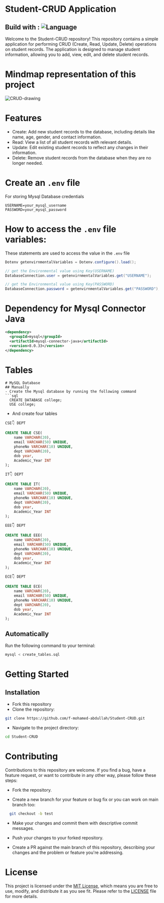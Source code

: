 # Student-CRUD Application
## Build with : ![Language](https://img.shields.io/badge/language-Java,MySql-orange.svg)&nbsp;
Welcome to the Student-CRUD repository! This repository contains a simple application for performing CRUD (Create, Read, Update, Delete) operations on student records. The application is designed to manage student information, allowing you to add, view, edit, and delete student records.
# Mindmap representation of this project

![CRUD-drawing](https://github.com/f-mohamed-abdullah/Student-CRUD/assets/115330277/e93b9407-06a5-473f-b4f0-ec91681d0fe0)

# Features
- Create: Add new student records to the database, including details like name, age, gender, and contact information.
- Read: View a list of all student records with relevant details.
- Update: Edit existing student records to reflect any changes in their information.
- Delete: Remove student records from the database when they are no longer needed.
# Create an ```.env``` file
  For storing Mysql Database credentials
  ```.env
  USERNAME=your_mysql_username
  PASSWORD=your_mysql_password
```
# How to access the ```.env``` file variables:
  These statements are used to access the value in the ```.env``` file
```java
Dotenv getenvirnmentalVariables = Dotenv.configure().load();

// get the Environmental value using Key(USERNAME)
DatabaseConnection.user = getenvirnmentalVariables.get("USERNAME");

// get the Environmental value using Key(PASSWORD)
DatabaseConnection.password = getenvirnmentalVariables.get("PASSWORD");
```
# Dependency for Mysql Connector Java
```xml
<dependency>
  <groupId>mysql</groupId>
  <artifactId>mysql-connector-java</artifactId>
  <version>8.0.33</version>
</dependency>
```
# Tables 
```
# MySQL Database
## Manually
- Create the Mysql database by running the following command
```sql
  CREATE DATABASE college;
  USE college;
  ```
- And create four tables
  <br>
  
```CSE👇 DEPT```

```sql
CREATE TABLE CSE(
    name VARCHAR(20),
    email VARCHAR(50) UNIQUE,
    phoneNo VARCHAR(10) UNIQUE,
    dept VARCHAR(20),
    dob year,
    Academic_Year INT
);
```
```IT👇 DEPT```

```sql
CREATE TABLE IT(
    name VARCHAR(20),
    email VARCHAR(50) UNIQUE,
    phoneNo VARCHAR(10) UNIQUE,
    dept VARCHAR(20),
    dob year,
    Academic_Year INT
);
```
```EEE👇 DEPT```

```sql
CREATE TABLE EEE(
    name VARCHAR(20),
    email VARCHAR(50) UNIQUE,
    phoneNo VARCHAR(10) UNIQUE,
    dept VARCHAR(20),
    dob year,
    Academic_Year INT
);
```
```ECE👇 DEPT```

```sql
CREATE TABLE ECE(
    name VARCHAR(20),
    email VARCHAR(50) UNIQUE,
    phoneNo VARCHAR(10) UNIQUE,
    dept VARCHAR(20),
    dob year,
    Academic_Year INT
);
```
## Automatically
Run the following command to your terminal:

```bash
mysql < create_tables.sql
```

  
# Getting Started
## Installation
- Fork this repository
- Clone the repository:
```bash
git clone https://github.com/f-mohamed-abdullah/Student-CRUD.git
```
- Navigate to the project directory:
```bash
cd Student-CRUD
```
# Contributing
Contributions to this repository are welcome. If you find a bug, have a feature request, or want to contribute in any other way, please follow these steps:

- Fork the repository.

- Create a new branch for your feature or bug fix or you can work on main branch too:
```bash
  git checkout -b test
```
- Make your changes and commit them with descriptive commit messages.

- Push your changes to your forked repository.

- Create a PR against the main branch of this repository, describing your changes and the problem or feature you're addressing.

# License
This project is licensed under the <a href="https://en.wikipedia.org//wiki/MIT_License">MIT License</a>, which means you are free to use, modify, and distribute it as you see fit. Please refer to the <a href="https://github.com/f-mohamed-abdullah/Student-CRUD/blob/main/LICENSE">LICENSE</a> file for more details.








